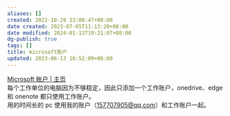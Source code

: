 ```yaml
---
aliases: []
created: 2022-10-29 23:08:47+08:00
date created: 2023-07-05T11:13:20+08:00
date modified: 2024-01-13T19:21:07+08:00
dg-publish: true
tags: []
title: microsoft账户
updated: 2023-06-13 16:52:09+08:00
---
```


[Microsoft 帐户 \| 主页](https://account.microsoft.com/?refd=account.microsoft.com)  
每个工作单位的电脑因为不够稳定，因此只添加一个工作账户，onedrive、edge 和 onenote 都只使用工作账户。  
用的时间长的 pc 使用我的账户（157707905@qq.com）和工作账户一起。